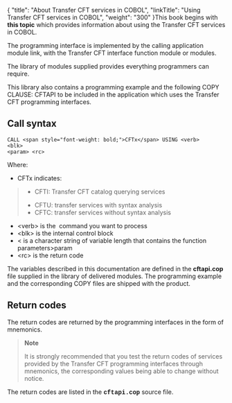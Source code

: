 {
    "title": "About Transfer CFT services in COBOL",
    "linkTitle": "Using Transfer CFT services in COBOL",
    "weight": "300"
}This book begins with **this topic**
which provides information about using the  <span class="mc-variable axway_variables.Component_Short_Name variable">Transfer CFT</span> services in COBOL.

The programming interface is implemented by the calling application
module link, with the  <span class="mc-variable axway_variables.Component_Short_Name variable">Transfer CFT</span> interface function module or modules.

The library of modules supplied provides everything programmers can
require.

This library also contains a programming example and the following COPY
CLAUSE: CFTAPI
to be included in the application which uses the  <span class="mc-variable axway_variables.Component_Short_Name variable">Transfer CFT</span> programming
interfaces.

<span id="Call Syntax"></span>

## Call syntax

```
CALL <span style="font-weight: bold;">CFTx</span> USING <verb>
<blk>
<param> <rc>
```

Where:

-   CFTx indicates:

> -   CFTI:
>       <span class="mc-variable axway_variables.Component_Short_Name variable">Transfer CFT</span> catalog querying services
>
> <!-- -->
>
> -   CFTU:
>     transfer services with syntax analysis
> -   CFTC:
>     transfer services without syntax analysis

-   &lt;verb> is the  command
    you want to process
-   &lt;blk> is the internal control block
-   &lt; is a character string of
    variable length that contains the function parameters>param
-   &lt;rc> is the return code

The variables described in this documentation are defined in the <span style="font-weight: bold;">cftapi.cop</span> file supplied in the library
of delivered modules. The programming example and the corresponding COPY
files are shipped with the product.

## Return codes

The return codes are returned by the programming interfaces in the form
of mnemonics.

> **Note**
>
> It is strongly recommended that you test the return codes of services
> provided by the  Transfer CFT programming interfaces through mnemonics,
> the corresponding values being able to change without notice.

The return codes are listed in the <span style="font-family: 'Courier New', monospace;font-weight: bold;">cftapi.cop</span>
source file.
